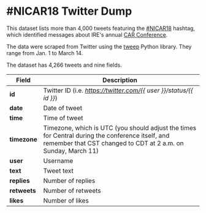 # #NICAR18 Twitter Dump

This dataset lists more than 4,000 tweets featuring the [#NICAR18](https://twitter.com/search?q=%23NICAR18&src=typd) hashtag, which identified messages about IRE's annual [CAR Conference](https://ire.org/conferences/nicar18/).   

The data were scraped from Twitter using the [tweep](https://github.com/haccer/tweep) Python library. They range from Jan. 1 to March 14. 

The dataset has 4,266 tweets and nine fields. 

Field | Description
------------ | ------------- 
**id** | Twitter ID (i.e. *https://twitter.com/{{ user }}/status/{{ id }}*)
**date** | Date of tweet
**time** | Time of tweet
**timezone** | Timezone, which is UTC (you should adjust the times for Central during the conference itself, and remember that CST changed to CDT at 2 a.m. on Sunday, March 11)
**user** | Username
**text** | Tweet text
**replies** | Number of replies
**retweets** | Number of retweets
**likes** | Number of likes